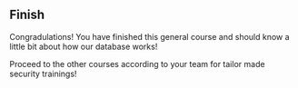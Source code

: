 ## Finish

Congradulations! You have finished this general course and should know a little bit about how our database works!

Proceed to the other courses according to your team for tailor made security trainings! 
